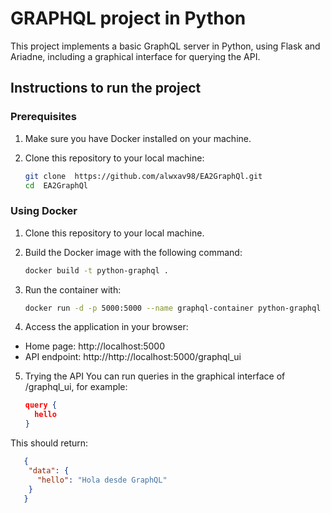 # GRAPHQL project in Python

This project implements a basic GraphQL server in Python, using Flask and Ariadne, including a graphical interface for querying the API.

## Instructions to run the project
### Prerequisites
1. Make sure you have Docker installed on your machine.
2. Clone this repository to your local machine:

   ```bash
   git clone  https://github.com/alwxav98/EA2GraphQl.git
   cd  EA2GraphQl
   ```

### Using Docker
1. Clone this repository to your local machine.
2. Build the Docker image with the following command:

   ```bash
   docker build -t python-graphql .
   ```

3. Run the container with:

   ```bash
   docker run -d -p 5000:5000 --name graphql-container python-graphql
   ```
4. Access the application in your browser:
- Home page: http://localhost:5000
- API endpoint: http://http://localhost:5000/graphql_ui

5. Trying the API
You can run queries in the graphical interface of /graphql_ui, for example:
   ```json
   query {
     hello
   }
   ```
This should return:
```json
   {
    "data": {
      "hello": "Hola desde GraphQL"
    }
   }
   ```
